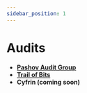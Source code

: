 ```yaml
---
sidebar_position: 1
---
```


# Audits

- [**Pashov Audit Group**](https://github.com/pashov/audits/blob/master/team/pdf/Bunni-security-review-August.pdf)
- [**Trail of Bits**](https://drive.proton.me/urls/DYAMRKAWZR#LCSmalUZrzCT)
- **Cyfrin (coming soon)**
